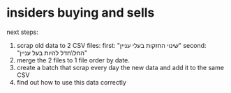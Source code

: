 # insiders buying and sells 
next steps:
1. scrap old data to 2 CSV files:
first: "שינוי החזקות בעלי עניין"
second: "החל\חדל להיות בעל עניין"
2. merge the 2 files to 1 file order by date.
3. create a batch that scrap every day the new data and add it to the same CSV
4. find out how to use this data correctly